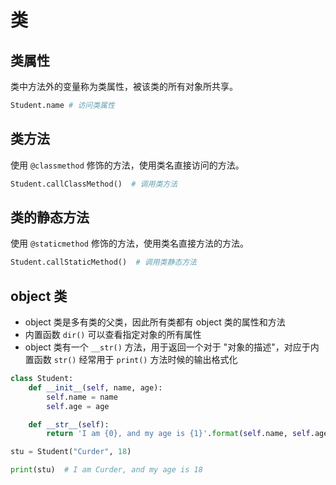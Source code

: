 # 类

## 类属性

类中方法外的变量称为类属性，被该类的所有对象所共享。

```python
Student.name # 访问类属性
```


## 类方法

使用 `@classmethod` 修饰的方法，使用类名直接访问的方法。

```python
Student.callClassMethod()  # 调用类方法
```

## 类的静态方法

使用 `@staticmethod` 修饰的方法，使用类名直接方法的方法。

```python
Student.callStaticMethod()  # 调用类静态方法
```


## object 类

- object 类是多有类的父类，因此所有类都有 object 类的属性和方法
- 内置函数 `dir()` 可以查看指定对象的所有属性
- object 类有一个 `__str()` 方法，用于返回一个对于 "对象的描述"，对应于内置函数 `str()` 经常用于 `print()` 方法时候的输出格式化

```python
class Student:
    def __init__(self, name, age):
        self.name = name
        self.age = age

    def __str__(self):
        return 'I am {0}, and my age is {1}'.format(self.name, self.age)

stu = Student("Curder", 18)

print(stu)  # I am Curder, and my age is 18
```